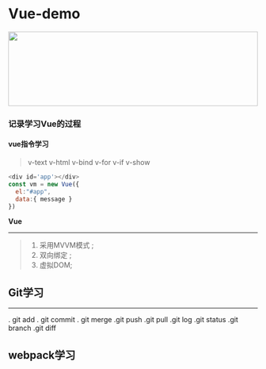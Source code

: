 # Vue-demo
<!-- ![vue](https://cn.vuejs.org/images/logo.svg "vue") -->
<img src=https://cn.vuejs.org/images/logo.svg  width=100% height=150 />

### 记录学习Vue的过程

#### vue指令学习

>v-text  v-html  v-bind v-for  v-if  v-show  

```   javaScript
<div id='app'></div>
const vm = new Vue({
  el:"#app",
  data:{ message }
})
```

**Vue**
_________

>1. 采用MVVM模式 ;
>2. 双向绑定 ;
>3. 虚拟DOM;


## Git学习

______

. git add
. git commit
. git merge 
.git push
.git pull 
.git log
.git status
.git branch
.git diff
## webpack学习

